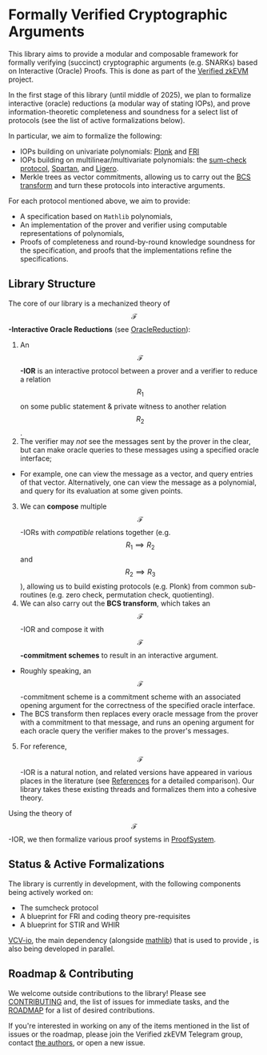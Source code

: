 # Formally Verified Cryptographic Arguments

This library aims to provide a modular and composable framework for formally verifying (succinct) cryptographic arguments (e.g. SNARKs) based on Interactive (Oracle) Proofs. This is done as part of the [Verified zkEVM](https://verified-zkevm.org/) project.

In the first stage of this library (until middle of 2025), we plan to formalize interactive (oracle) reductions (a modular way of stating IOPs), and prove information-theoretic completeness and soundness for a select list of protocols (see the list of active formalizations below).

In particular, we aim to formalize the following:
- IOPs building on univariate polynomials: [Plonk](https://eprint.iacr.org/2019/953.pdf) and [FRI](https://eccc.weizmann.ac.il/report/2017/134/)
- IOPs building on multilinear/multivariate polynomials: the [sum-check protocol](https://dl.acm.org/doi/10.1145/146585.146605), [Spartan](https://eprint.iacr.org/2019/550), and [Ligero](https://eprint.iacr.org/2022/1608).
- Merkle trees as vector commitments, allowing us to carry out the [BCS transform](https://eprint.iacr.org/2016/116.pdf) and turn these protocols into interactive arguments.

For each protocol mentioned above, we aim to provide:

- A specification based on `Mathlib` polynomials,
- An implementation of the prover and verifier using computable representations of polynomials,
- Proofs of completeness and round-by-round knowledge soundness for the specification, and proofs that the implementations refine the specifications.

## Library Structure

The core of our library is a mechanized theory of **$$\mathcal{F}$$-Interactive Oracle Reductions** (see [OracleReduction](ZKLib/OracleReduction)):
1. An **$$\mathcal{F}$$-IOR** is an interactive protocol between a prover and a verifier to reduce a relation $$R_1$$ on some public statement & private witness to another relation $$R_2$$.
2. The verifier may _not_ see the messages sent by the prover in the clear, but can make oracle queries to these messages using a specified oracle interface;
  - For example, one can view the message as a vector, and query entries of that vector. Alternatively, one can view the message as a polynomial, and query for its evaluation at some given points.
3. We can **compose** multiple $$\mathcal{F}$$-IORs with _compatible_ relations together (e.g. $$R_1 \implies R_2$$ and $$R_2 \implies R_3$$), allowing us to build existing protocols (e.g. Plonk) from common sub-routines (e.g. zero check, permutation check, quotienting).
4. We can also carry out the **BCS transform**, which takes an $$\mathcal{F}$$-IOR and compose it with **$$\mathcal{F}$$-commitment schemes** to result in an interactive argument.
  - Roughly speaking, an $$\mathcal{F}$$-commitment scheme is a commitment scheme with an associated opening argument for the correctness of the specified oracle interface.
  - The BCS transform then replaces every oracle message from the prover with a commitment to that message, and runs an opening argument for each oracle query the verifier makes to the prover's messages.
5. For reference, $$\mathcal{F}$$-IOR is a natural notion, and related versions have appeared in various places in the literature (see [References](./References.md) for a detailed comparison). Our library takes these existing threads and formalizes them into a cohesive theory.

Using the theory of $$\mathcal{F}$$-IOR, we then formalize various proof systems in [ProofSystem](ZKLib/ProofSystem).

## Status & Active Formalizations

The library is currently in development, with the following components being actively worked on:
- The sumcheck protocol
- A blueprint for FRI and coding theory pre-requisites
- A blueprint for STIR and WHIR

[VCV-io](https://github.com/dtumad/VCV-io), the main dependency (alongside [mathlib](https://github.com/leanprover-community/mathlib4)) that is used to provide , is also being developed in parallel.

## Roadmap & Contributing

We welcome outside contributions to the library! Please see [CONTRIBUTING](./CONTRIBUTING.md) and, the list of issues for immediate tasks, and the [ROADMAP](./ROADMAP.md) for a list of desired contributions.

If you're interested in working on any of the items mentioned in the list of issues or the roadmap, please join the Verified zkEVM Telegram group, contact [the authors](mailto:qvd@andrew.cmu.edu), or open a new issue.
